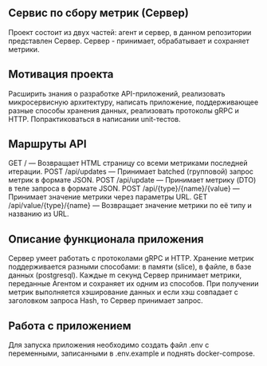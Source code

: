 ## Сервис по сбору метрик (Сервер)

Проект состоит из двух частей: агент и сервер, в данном репозитории представлен Сервер. Сервер - принимает, обрабатывает и сохраняет метрики.

## Мотивация проекта

Расширить знания о разработке API-приложений, реализовать микросервисную архитектуру, написать приложение, поддерживающее разные способы хранения данных, реализовать протоколы gRPC и HTTP. Попрактиковаться в написании unit-тестов.

## Маршруты API

GET / — Возвращает HTML страницу со всеми метриками последней итерации.
POST /api/updates — Принимает batched (групповой) запрос метрик в формате JSON.
POST /api/update — Принимает метрику (DTO) в теле запроса в формате JSON.
POST /api/{type}/{name}/{value} — Принимает значение метрики через параметры URL.
GET /api/value/{type}/{name} — Возвращает значение метрики по её типу и названию из URL.

## Описание функционала приложения

Сервер умеет работать с протоколами gRPC и HTTP. Хранение метрик поддерживается разными способами: в памяти (slice), в файле, в базе данных (postgresql). Каждые m секунд Сервер принимает метрики, переданные Агентом и сохраняет их одним из способов. При получении метрик выполняется хэширование данных и если хэш совпадает с заголовком запроса Hash, то Сервер принимает запрос.

## Работа с приложением

Для запуска приложения необходимо создать файл .env с переменными, записанными в .env.example и поднять docker-compose.